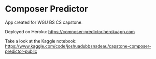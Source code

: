 # Composer Predictor
App created for WGU BS CS capstone.

Deployed on Heroku: https://composer-predictor.herokuapp.com

Take a look at the Kaggle notebook: https://www.kaggle.com/code/joshuadubbsnadeau/capstone-composer-predictor-public
